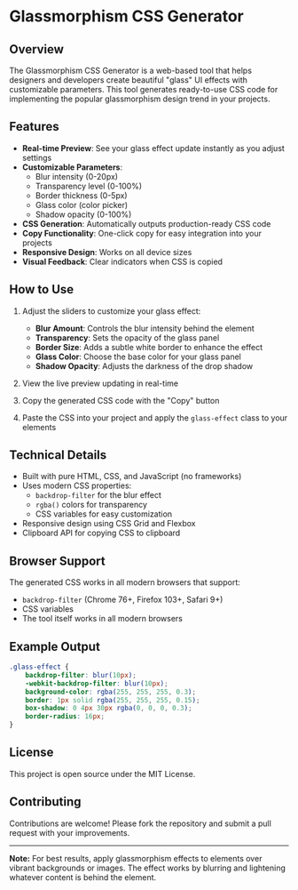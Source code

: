# Glassmorphism CSS Generator

## Overview

The Glassmorphism CSS Generator is a web-based tool that helps designers and developers create beautiful "glass" UI effects with customizable parameters. This tool generates ready-to-use CSS code for implementing the popular glassmorphism design trend in your projects.

## Features

- **Real-time Preview**: See your glass effect update instantly as you adjust settings
- **Customizable Parameters**:
  - Blur intensity (0-20px)
  - Transparency level (0-100%)
  - Border thickness (0-5px)
  - Glass color (color picker)
  - Shadow opacity (0-100%)
- **CSS Generation**: Automatically outputs production-ready CSS code
- **Copy Functionality**: One-click copy for easy integration into your projects
- **Responsive Design**: Works on all device sizes
- **Visual Feedback**: Clear indicators when CSS is copied

## How to Use

1. Adjust the sliders to customize your glass effect:
   - **Blur Amount**: Controls the blur intensity behind the element
   - **Transparency**: Sets the opacity of the glass panel
   - **Border Size**: Adds a subtle white border to enhance the effect
   - **Glass Color**: Choose the base color for your glass panel
   - **Shadow Opacity**: Adjusts the darkness of the drop shadow

2. View the live preview updating in real-time

3. Copy the generated CSS code with the "Copy" button

4. Paste the CSS into your project and apply the `glass-effect` class to your elements

## Technical Details

- Built with pure HTML, CSS, and JavaScript (no frameworks)
- Uses modern CSS properties:
  - `backdrop-filter` for the blur effect
  - `rgba()` colors for transparency
  - CSS variables for easy customization
- Responsive design using CSS Grid and Flexbox
- Clipboard API for copying CSS to clipboard

## Browser Support

The generated CSS works in all modern browsers that support:
- `backdrop-filter` (Chrome 76+, Firefox 103+, Safari 9+)
- CSS variables
- The tool itself works in all modern browsers

## Example Output

```css
.glass-effect {
    backdrop-filter: blur(10px);
    -webkit-backdrop-filter: blur(10px);
    background-color: rgba(255, 255, 255, 0.3);
    border: 1px solid rgba(255, 255, 255, 0.15);
    box-shadow: 0 4px 30px rgba(0, 0, 0, 0.3);
    border-radius: 16px;
}
```

## License

This project is open source under the MIT License.

## Contributing

Contributions are welcome! Please fork the repository and submit a pull request with your improvements.

---

**Note:** For best results, apply glassmorphism effects to elements over vibrant backgrounds or images. The effect works by blurring and lightening whatever content is behind the element.